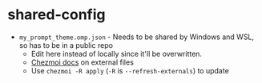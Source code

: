 # shared-config

- `my_prompt_theme.omp.json` - Needs to be shared by Windows and WSL, so has to be in a public repo
  - Edit here instead of locally since it'll be overwritten.
  - [Chezmoi docs](https://www.chezmoi.io/user-guide/include-files-from-elsewhere/#include-a-single-file-from-a-url) on external files
  - Use `chezmoi -R apply` (`-R` is `--refresh-externals`) to update
